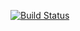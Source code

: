 [![Build Status](https://dev.azure.com/NetCoreBB/backend/_apis/build/status/netcorebb.backend?branchName=master)](https://dev.azure.com/NetCoreBB/backend/_build/latest?definitionId=1&branchName=master)
